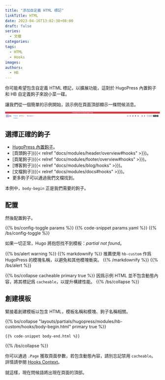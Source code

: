 ```yaml
---
title: "添加自定義 HTML 標記"
linkTitle: HTML
date: 2023-04-16T13:02:38+08:00
draft: false
series:
  - 文檔
categories:
tags:
  - HTML
  - Hooks
images:
authors:
  - HB
---
```


你可能希望包含自定義 HTML 標記，以擴展功能，這對於 HugoPress 內置鉤子和 HB 自定義鉤子來說小菜一碟。

<!--more-->

讓我們從一個簡單的示例開始，該示例在頁面頂部顯示一條問候消息。

![example](example.png)

## 選擇正確的鉤子

- [HugoPress 內置鉤子](https://hugomods.com/en/docs/hugopress/#hooks)。
- [頁頭鉤子]({{< relref "docs/modules/header/overview#hooks" >}})。
- [頁尾鉤子]({{< relref "docs/modules/footer/overview#hooks" >}})。
- [博客鉤子]({{< relref "docs/modules/blog/hooks" >}})。
- [文檔鉤子]({{< relref "docs/modules/docs#hooks" >}})。
- 更多鉤子可以通過我們文檔找到。

本例中，`body-begin` 正是我們需要的鉤子。

## 配置

然後配置鉤子。

{{% bs/config-toggle params %}}
{{% code-snippet params.yaml %}}
{{% /bs/config-toggle %}}

如果一切正常，Hugo 將抱怨找不到模板：_partial not found_。

{{% bs/alert warning %}}
{{% markdownify %}}
推薦使用 `hb-custom` 作爲 HugoPress 的模塊名稱，以避免和其他模塊衝突。
{{% /markdownify %}}
{{% /bs/alert %}}

{{% bs/collapse cacheable primary true %}}
因爲示例 HTML 並不包含動態內容，將其標記爲 `cacheable`，以提升構建性能。
{{% /bs/collapse %}}

## 創建模板

緊接着創建模板以包含 HTML，模板名稱和模塊、鉤子名稱相關。

{{% bs/collapse "layouts/partials/hugopress/modules/hb-custom/hooks/body-begin.html" primary true %}}
```html
{{% code-snippet body-end.html %}}
```
{{% /bs/collapse %}}

你可以通過 `.Page` 獲取頁面參數，若包含動態內容，請別忘記禁用 `cacheable`。
詳情請參閱 [Hooks Context](https://hugomods.com/en/docs/hugopress/#hooks-context)。

就這樣，現在問候語將出現在頁面的頂部。
